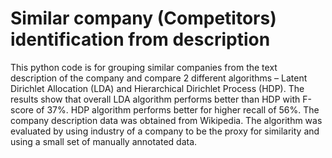 # Similar company (Competitors) identification from description
This python code is for grouping similar companies from the text description of the company and compare 2 different algorithms – Latent Dirichlet Allocation (LDA) and Hierarchical Dirichlet Process (HDP). The results show that overall LDA algorithm performs better than HDP with F-score of 37%. HDP algorithm performs better for higher recall of 56%. The company description data was obtained from Wikipedia. The algorithm was evaluated by using industry of a company to be the proxy for similarity and using a small set of manually annotated data. 
